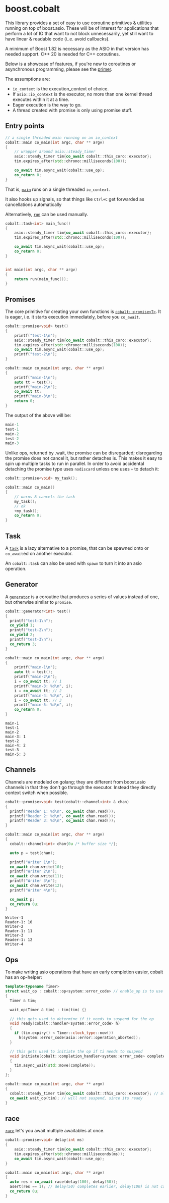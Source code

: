 # boost.cobalt

This library provides a set of easy to use coroutine primitives & utilities running on top of boost.asio.
These will be of interest for applications that perform a lot of IO that want to not block unnecessarily,
yet still want to have linear & readable code (i..e. avoid callbacks).

A minimum of Boost 1.82 is necessary as the ASIO in that version has needed support. C++ 20 is needed for C++ coroutines.

Below is a showcase of features, if you're new to coroutines or asynchronous programming, please see the [primer](https://www.boost.org/doc/libs/master/libs/cobalt/doc/html/index.html#coroutine_primer).

The assumptions are:

 - `io_context` is the execution_context of choice.
 - If `asio::io_context` is the executor, no more than one kernel thread executes within it at a time.
 - Eager execution is the way to go.
 - A thread created with promise is only using promise stuff.

## Entry points

```cpp
// a single threaded main running on an io_context
cobalt::main co_main(int argc, char ** argv)
{
    // wrapper around asio::steady_timer
    asio::steady_timer tim{co_await cobalt::this_coro::executor};
    tim.expires_after(std::chrono::milliseconds(100));

    co_await tim.async_wait(cobalt::use_op);
    co_return 0;
}
```

That is, [`main`](doc/reference/main.adoc) runs on a single threaded `io_context`.

It also hooks up signals, so that things like `Ctrl+C` get forwarded as cancellations automatically

Alternatively, [`run`](doc/reference/run.adoc) can be used manually.

```cpp
cobalt::task<int> main_func()
{
    asio::steady_timer tim{co_await cobalt::this_coro::executor};
    tim.expires_after(std::chrono::milliseconds(100));

    co_await tim.async_wait(cobalt::use_op);
    co_return 0;
}


int main(int argc, char ** argv)
{
    return run(main_func());
}
```

## Promises

The core primitive for creating your own functions is [`cobalt::promise<T>`](doc/reference/promise.adoc).
It is eager, i.e. it starts execution immediately, before you `co_await`.

```cpp
cobalt::promise<void> test()
{
    printf("test-1\n");
    asio::steady_timer tim{co_await cobalt::this_coro::executor};
    tim.expires_after(std::chrono::milliseconds(100));
    co_await tim.async_wait(cobalt::use_op);
    printf("test-2\n");
}

cobalt::main co_main(int argc, char ** argv)
{
    printf("main-1\n");
    auto tt = test();
    printf("main-2\n");
    co_await tt;
    printf("main-3\n");
    return 0;
}
```

The output of the above will be:

```cpp
main-1
test-1
main-2
test-2
main-3
```

Unlike ops, returned by .wait, the promise can be disregarded; disregarding the promise does not cancel it, but rather detaches is. This makes it easy to
spin up multiple tasks to run in parallel. In order to avoid accidental detaching the promise type uses `nodiscard` unless one uses `+` to detach it:

```cpp
cobalt::promise<void> my_task();

cobalt::main co_main()
{
    // warns & cancels the task
    my_task();
    // ok
    +my_task();
    co_return 0;
}
```

## Task

A [`task`](doc/reference/task.adoc) is a lazy alternative to a promise, that can be spawned onto or `co_await`ed on another executor.

An `cobalt::task` can also be used with `spawn` to turn it into an asio operation.

## Generator

A [`generator`](doc/reference/generator.adoc) is a coroutine that produces a series of values instead of one, but otherwise similar to `promise`.

```cpp
cobalt::generator<int> test()
{
  printf("test-1\n");
  co_yield 1;
  printf("test-2\n");
  co_yield 2;
  printf("test-3\n");
  co_return 3;
}

cobalt::main co_main(int argc, char ** argv)
{
    printf("main-1\n");
    auto tt = test();
    printf("main-2\n");
    i = co_await tt; // 1
    printf("main-3: %d\n", i);
    i = co_await tt; // 2
    printf("main-4: %d\n", i);
    i = co_await tt; // 3
    printf("main-5: %d\n", i);
    co_return 0;
}
```

```
main-1
test-1
main-2
main-3: 1
test-2
main-4: 2
test-3
main-5: 3
```

## Channels

Channels are modeled on golang; they are different from boost.asio channels in that they don't go through the executor.
Instead they directly context switch when possible.

```cpp
cobalt::promise<void> test(cobalt::channel<int> & chan)
{
  printf("Reader 1: %d\n", co_await chan.read());
  printf("Reader 2: %d\n", co_await chan.read());
  printf("Reader 3: %d\n", co_await chan.read());
}

cobalt::main co_main(int argc, char ** argv)
{
  cobalt::channel<int> chan{0u /* buffer size */};

  auto p = test(chan);

  printf("Writer 1\n");
  co_await chan.write(10);
  printf("Writer 2\n");
  co_await chan.write(11);
  printf("Writer 3\n");
  co_await chan.write(12);
  printf("Writer 4\n");

  co_await p;
  co_return 0u;
}
```

````
Writer-1
Reader-1: 10
Writer-2
Reader-1: 11
Writer-3
Reader-1: 12
Writer-4
````

## Ops

To make writing asio operations that have an early completion easier, cobalt has an op-helper:

```cpp
template<typename Timer>
struct wait_op : cobalt::op<system::error_code> // enable_op is to use ADL
{
  Timer & tim;

  wait_op(Timer & tim) : tim(tim) {}

  // this gets used to determine if it needs to suspend for the op
  void ready(cobalt::handler<system::error_code> h)
  {
    if (tim.expiry() < Timer::clock_type::now())
      h(system::error_code(asio::error::operation_aborted));
  }

  // this gets used to initiate the op if ti needs to suspend
  void initiate(cobalt::completion_handler<system::error_code> complete)
  {
    tim.async_wait(std::move(complete));
  }
};

cobalt::main co_main(int argc, char ** argv)
{
  cobalt::steady_timer tim{co_await cobalt::this_coro::executor}; // already expired
  co_await wait_op(tim); // will not suspend, since its ready
}

```


## race

[`race`](doc/reference/race.adoc) let's you await multiple awaitables at once.

```cpp
cobalt::promise<void> delay(int ms)
{
    asio::steady_timer tim{co_await cobalt::this_coro::executor};
    tim.expires_after(std::chrono::milliseconds(ms));
    co_await tim.async_wait(cobalt::use_op);
}

cobalt::main co_main(int argc, char ** argv)
{
  auto res = co_await race(delay(100), delay(50));
  asert(res == 1); // delay(50) completes earlier, delay(100) is not cancelled
  co_return 0u;
}
```
